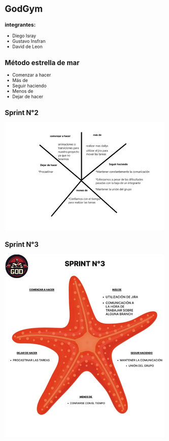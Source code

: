 # GodGym

### integrantes:
- Diego Isray
- Gustavo Insfran
- David de Leon

## Método estrella de mar
- Comenzar a hacer
- Más de
- Seguir haciendo
- Menos de
- Dejar de hacer



## Sprint N°2

![Alt text](<metodo estrella de mar.png>)



## Sprint N°3 
![Alt text](public/images/estrellademarSprintN3.png)

